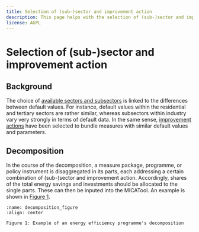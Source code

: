 ```yaml
---
title: Selection of (sub-)sector and improvement action
description: This page helps with the selection of (sub-)sector and improvement action in the MICATool vizard
license: AGPL
---
```


<!--
© 2024 - 2025 Fraunhofer-Gesellschaft e.V., München

SPDX-License-Identifier: AGPL-3.0-or-later
-->

Selection of (sub-)sector and improvement action
===


Background
-

The choice of [available sectors and subsectors](../indices/indices_description.md#idsector-and-idsubsector) is linked 
to the differences between default values. For instance, default values within the residential and tertiary sectors 
are rather similar, whereas subsectors within industry vary very strongly in terms of default data. 
In the same sense, [improvement actions](../indices/indices_description.md#idactiontype) have been selected to bundle 
measures with similar default values and parameters.

Decomposition
-

In the course of the decomposition, a measure package, programme, or policy instrument is disaggregated in its
parts, each addressing a certain combination of (sub-)sector and improvement action. Accordingly, shares of the 
total energy savings and investments should be allocated to the single parts. These can then be inputed into the
MICATool. An example is shown in [Figure 1](#decomposition_figure).

```{figure} ./decomposition.png
:name: decomposition_figure
:align: center

Figure 1: Example of an energy efficiency programme's decomposition
```